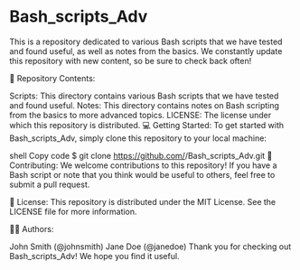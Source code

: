 # Bash_scripts_Adv
This is a repository dedicated to various Bash scripts that we have tested and found useful, as well as notes from the basics. We constantly update this repository with new content, so be sure to check back often!

📂 Repository Contents:

Scripts: This directory contains various Bash scripts that we have tested and found useful.
Notes: This directory contains notes on Bash scripting from the basics to more advanced topics.
LICENSE: The license under which this repository is distributed.
💻 Getting Started:
To get started with Bash_scripts_Adv, simply clone this repository to your local machine:

shell
Copy code
$ git clone https://github.com/<your-username>/Bash_scripts_Adv.git
🚀 Contributing:
We welcome contributions to this repository! If you have a Bash script or note that you think would be useful to others, feel free to submit a pull request.

📝 License:
This repository is distributed under the MIT License. See the LICENSE file for more information.

👨‍💻 Authors:

John Smith (@johnsmith)
Jane Doe (@janedoe)
Thank you for checking out Bash_scripts_Adv! We hope you find it useful.
